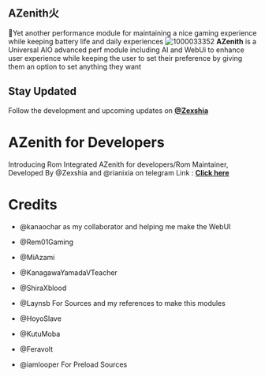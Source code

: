 ## AZenith火 
🍃Yet another performance module for maintaining a nice gaming experience while keeping battery life and daily experiences
![1000033352](https://github.com/user-attachments/assets/904b23f2-010a-4447-bcbf-5eea41aec851)
**AZenith** is a Universal AIO advanced perf module including AI and WebUi to enhance user experience while keeping the user to set their preference by giving them an option to set anything they want
## Stay Updated 
Follow the development and upcoming updates on **[@Zexshia](https://t.me/ZeshArch)**

# AZenith for Developers
Introducing Rom Integrated AZenith for developers/Rom Maintainer,
Developed By @Zexshia and @rianixia on telegram
Link : **[Click here](https://github.com/Liliya2727/RomIntegratedAZenith)**

# Credits
- @kanaochar
as my collaborator and helping me make the WebUI 

- @Rem01Gaming
- @MiAzami 
- @KanagawaYamadaVTeacher
- @ShiraXblood
- @Laynsb
For Sources and my references to make this modules 

- @HoyoSlave
- @KutuMoba
- @Feravolt
- @iamlooper
For Preload Sources 